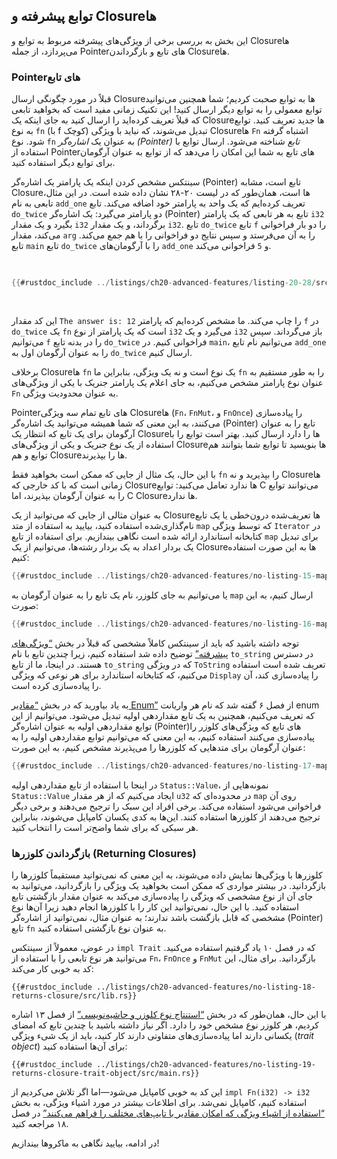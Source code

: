 ## توابع پیشرفته و Closureها

این بخش به بررسی برخی از ویژگی‌های پیشرفته مربوط به توابع و Closureها می‌پردازد، از جمله Pointerهای تابع و بازگرداندن Closureها.

### Pointerهای تابع

قبلاً در مورد چگونگی ارسال Closureها به توابع صحبت کردیم؛ شما همچنین می‌توانید توابع معمولی را به توابع دیگر ارسال کنید! این تکنیک زمانی مفید است که بخواهید تابعی که قبلاً تعریف کرده‌اید را ارسال کنید به جای اینکه یک Closureها جدید تعریف کنید. توابع به نوع `fn` (با f کوچک) تبدیل می‌شوند، که نباید با ویژگی Closureها `Fn` اشتباه گرفته شود. نوع `fn` به عنوان یک _اشاره‌گر (Pointer) تابع_ شناخته می‌شود. ارسال توابع با استفاده از Pointerهای تابع به شما این امکان را می‌دهد که از توابع به عنوان آرگومان برای توابع دیگر استفاده کنید.

سینتکس مشخص کردن اینکه یک پارامتر یک اشاره‌گر (Pointer) تابع است، مشابه Closureها است، همان‌طور که در لیست ۲۰-۲۸ نشان داده شده است. در این مثال، تابعی به نام `add_one` تعریف کرده‌ایم که یک واحد به پارامتر خود اضافه می‌کند. تابع `do_twice` دو پارامتر می‌گیرد: یک اشاره‌گر (Pointer) تابع به هر تابعی که یک پارامتر `i32` بگیرد و یک مقدار `i32` برگرداند، و یک مقدار `i32`. تابع `do_twice` تابع `f` را دو بار فراخوانی می‌کند، مقدار `arg` را به آن می‌فرستد و سپس نتایج دو فراخوانی را با هم جمع می‌کند. تابع `main` تابع `do_twice` را با آرگومان‌های `add_one` و `5` فراخوانی می‌کند.

<Listing number="20-28" file-name="src/main.rs" caption="استفاده از نوع `fn` برای پذیرش یک اشاره‌گر (Pointer) تابع به عنوان آرگومان">

```rust
{{#rustdoc_include ../listings/ch20-advanced-features/listing-20-28/src/main.rs}}
```

</Listing>

این کد مقدار `The answer is: 12` را چاپ می‌کند. ما مشخص کرده‌ایم که پارامتر `f` در `do_twice` یک `fn` است که یک پارامتر از نوع `i32` می‌گیرد و یک `i32` باز می‌گرداند. سپس می‌توانیم `f` را در بدنه تابع `do_twice` فراخوانی کنیم. در `main`، می‌توانیم نام تابع `add_one` را به عنوان آرگومان اول به `do_twice` ارسال کنیم.

برخلاف Closureها `fn` یک نوع است و نه یک ویژگی، بنابراین ما `fn` را به طور مستقیم به عنوان نوع پارامتر مشخص می‌کنیم، به جای اعلام یک پارامتر جنریک با یکی از ویژگی‌های `Fn` به عنوان محدودیت ویژگی.

Pointerهای تابع تمام سه ویژگی Closureها (`Fn`، `FnMut`، و `FnOnce`) را پیاده‌سازی می‌کنند، به این معنی که شما همیشه می‌توانید یک اشاره‌گر (Pointer) تابع را به عنوان آرگومان برای یک تابع که انتظار یک Closureها را دارد ارسال کنید. بهتر است توابع را با استفاده از یک نوع جنریک و یکی از ویژگی‌های Closureها بنویسید تا توابع شما بتوانند هم توابع و هم Closureها را بپذیرند.

با این حال، یک مثال از جایی که ممکن است بخواهید فقط `fn` را بپذیرید و نه Closureها زمانی است که با کد خارجی که Closureها ندارد تعامل می‌کنید: توابع C می‌توانند توابع را به عنوان آرگومان بپذیرند، اما C Closureها ندارد.

به عنوان مثالی از جایی که می‌توانید از یک Closureها تعریف‌شده درون‌خطی یا یک تابع نام‌گذاری‌شده استفاده کنید، بیایید به استفاده از متد `map` که توسط ویژگی `Iterator` در کتابخانه استاندارد ارائه شده است نگاهی بیندازیم. برای استفاده از تابع `map` برای تبدیل یک بردار اعداد به یک بردار رشته‌ها، می‌توانیم از یک Closureها به این صورت استفاده کنیم:

```rust
{{#rustdoc_include ../listings/ch20-advanced-features/no-listing-15-map-closure/src/main.rs:here}}
```

یا می‌توانیم به جای کلوزر، نام یک تابع را به عنوان آرگومان به `map` ارسال کنیم، به این صورت:

```rust
{{#rustdoc_include ../listings/ch20-advanced-features/no-listing-16-map-function/src/main.rs:here}}
```

توجه داشته باشید که باید از سینتکس کاملاً مشخصی که قبلاً در بخش [“ویژگی‌های پیشرفته”][advanced-traits]<!-- ignore --> توضیح داده شد استفاده کنیم، زیرا چندین تابع با نام `to_string` در دسترس هستند. در اینجا، ما از تابع `to_string` که در ویژگی `ToString` تعریف شده است استفاده می‌کنیم، که کتابخانه استاندارد برای هر نوعی که ویژگی `Display` را پیاده‌سازی کند، آن را پیاده‌سازی کرده است.

به یاد بیاورید که در بخش [“مقادیر Enum”][enum-values]<!-- ignore --> از فصل ۶ گفته شد که نام هر واریانت enum که تعریف می‌کنیم، همچنین به یک تابع مقداردهی اولیه تبدیل می‌شود. می‌توانیم از این توابع مقداردهی اولیه به عنوان اشاره‌گر (Pointer)های تابع که ویژگی‌های کلوزر را پیاده‌سازی می‌کنند استفاده کنیم، به این معنی که می‌توانیم توابع مقداردهی اولیه را به عنوان آرگومان برای متدهایی که کلوزرها را می‌پذیرند مشخص کنیم، به این صورت:

```rust
{{#rustdoc_include ../listings/ch20-advanced-features/no-listing-17-map-initializer/src/main.rs:here}}
```

در اینجا با استفاده از تابع مقداردهی اولیه `Status::Value`، نمونه‌هایی از `Status::Value` ایجاد می‌کنیم که از هر مقدار `u32` در محدوده‌ای که `map` روی آن فراخوانی می‌شود استفاده می‌کند. برخی افراد این سبک را ترجیح می‌دهند و برخی دیگر ترجیح می‌دهند از کلوزرها استفاده کنند. این‌ها به کدی یکسان کامپایل می‌شوند، بنابراین هر سبکی که برای شما واضح‌تر است را انتخاب کنید.

### بازگرداندن کلوزرها (Returning Closures)

کلوزرها با ویژگی‌ها نمایش داده می‌شوند، به این معنی که نمی‌توانید مستقیماً کلوزرها را بازگردانید. در بیشتر مواردی که ممکن است بخواهید یک ویژگی را بازگردانید، می‌توانید به جای آن از نوع مشخصی که ویژگی را پیاده‌سازی می‌کند به عنوان مقدار بازگشتی تابع استفاده کنید. با این حال، نمی‌توانید این کار را با کلوزرها انجام دهید زیرا آن‌ها نوع مشخصی که قابل بازگشت باشد ندارند؛ به عنوان مثال، نمی‌توانید از اشاره‌گر (Pointer) تابع `fn` به عنوان نوع بازگشتی استفاده کنید.

در عوض، معمولاً از سینتکس `impl Trait` که در فصل ۱۰ یاد گرفتیم استفاده می‌کنید. می‌توانید هر نوع تابعی را با استفاده از `Fn`، `FnOnce` و `FnMut` بازگردانید. برای مثال، این کد به خوبی کار می‌کند:

```rust,ignore,does_not_compile
{{#rustdoc_include ../listings/ch20-advanced-features/no-listing-18-returns-closure/src/lib.rs}}
```

با این حال، همان‌طور که در بخش [“استنتاج نوع کلوزر و حاشیه‌نویسی”][closure-types]<!-- ignore --> از فصل ۱۳ اشاره کردیم، هر کلوزر نوع مشخص خود را دارد. اگر نیاز داشته باشید با چندین تابع که امضای یکسانی دارند اما پیاده‌سازی‌های متفاوتی دارند کار کنید، باید از یک شیء ویژگی (_trait object_) برای آن‌ها استفاده کنید:

```rust,noplayground
{{#rustdoc_include ../listings/ch20-advanced-features/no-listing-19-returns-closure-trait-object/src/main.rs}}
```

این کد به خوبی کامپایل می‌شود—اما اگر تلاش می‌کردیم از `impl Fn(i32) -> i32` استفاده کنیم، کامپایل نمی‌شد. برای اطلاعات بیشتر در مورد اشیاء ویژگی، به بخش [“استفاده از اشیاء ویژگی که امکان مقادیر با تایپ‌های مختلف را فراهم می‌کنند”][using-trait-objects-that-allow-for-values-of-different-types]<!-- ignore --> در فصل ۱۸ مراجعه کنید.

در ادامه، بیایید نگاهی به ماکروها بیندازیم!

[advanced-traits]: ch20-02-advanced-traits.html#advanced-traits
[enum-values]: ch06-01-defining-an-enum.html#enum-values
[closure-types]: ch13-01-closures.html#closure-type-inference-and-annotation
[using-trait-objects-that-allow-for-values-of-different-types]: ch18-02-trait-objects.html#using-trait-objects-that-allow-for-values-of-different-types
